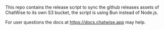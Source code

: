 This repo contains the release script to sync the github releases assets of ChatWise to its own S3 bucket, the script is using Bun instead of Node.js.

For user questions the docs at https://docs.chatwise.app may help.

